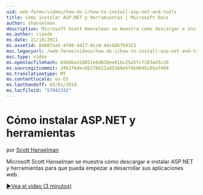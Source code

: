 ```yaml
---
uid: web-forms/videos/how-do-i/how-to-install-asp-net-and-tools
title: Cómo instalar ASP.NET y herramientas | Microsoft Docs
author: shanselman
description: Microsoft Scott Hanselman se muestra cómo descargar e instalar ASP.NET y herramientas para que pueda empezar a desarrollar sus aplicaciones web.
ms.author: riande
ms.date: 11/10/2011
ms.assetid: 84007aa5-4f60-4417-9cc0-44cb8b7b9323
msc.legacyurl: /web-forms/videos/how-do-i/how-to-install-asp-net-and-tools
msc.type: video
ms.openlocfilehash: 6466bed18051e6d010ee81bc25a5fcf203ad3c20
ms.sourcegitcommit: 24b1f6decbb17bb22a45166e5fdb0845c65af498
ms.translationtype: MT
ms.contentlocale: es-ES
ms.lasthandoff: 03/01/2019
ms.locfileid: "57042332"
---
```

<a name="how-to-install-aspnet-and-tools"></a>Cómo instalar ASP.NET y herramientas
====================
por [Scott Hanselman](https://github.com/shanselman)

Microsoft Scott Hanselman se muestra cómo descargar e instalar ASP.NET y herramientas para que pueda empezar a desarrollar sus aplicaciones web.

[&#9654;Vea el vídeo (3 minutos)](https://channel9.msdn.com/Blogs/ASP-NET-Site-Videos/how-to-install-asp-net-and-tools)
